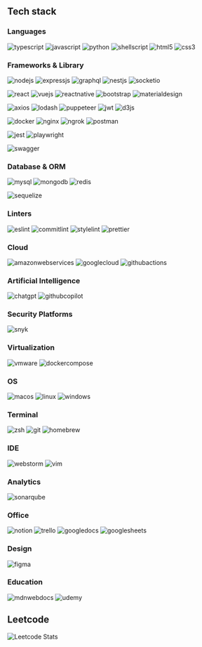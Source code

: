 ## Tech stack
### Languages
![typescript](https://img.shields.io/badge/TypeScript-007ACC?style=for-the-badge&logo=typescript&logoColor=white)
![javascript](https://img.shields.io/badge/JavaScript-323330?style=for-the-badge&logo=javascript&logoColor=F7DF1E)
![python](https://img.shields.io/badge/Python-FFD43B?style=for-the-badge&logo=python&logoColor=blue)
![shellscript](https://img.shields.io/badge/Shell_Script-121011?style=for-the-badge&logo=gnu-bash&logoColor=white)
![html5](https://img.shields.io/badge/HTML5-E34F26?style=for-the-badge&logo=html5&logoColor=white)
![css3](https://img.shields.io/badge/CSS3-1572B6?style=for-the-badge&logo=css3&logoColor=white)

### Frameworks & Library
![nodejs](https://img.shields.io/badge/Node%20js-339933?style=for-the-badge&logo=nodedotjs&logoColor=white)
![expressjs](https://img.shields.io/badge/Express%20js-000000?style=for-the-badge&logo=express&logoColor=white)
![graphql](https://img.shields.io/badge/GraphQl-E10098?style=for-the-badge&logo=graphql&logoColor=white)
![nestjs](https://img.shields.io/badge/nestjs-E0234E?style=for-the-badge&logo=nestjs&logoColor=white)
![socketio](https://img.shields.io/badge/Socket.io-010101?&style=for-the-badge&logo=Socket.io&logoColor=white)

![react](https://img.shields.io/badge/React-20232A?style=for-the-badge&logo=react&logoColor=61DAFB)
![vuejs](https://img.shields.io/badge/Vue%20js-35495E?style=for-the-badge&logo=vuedotjs&logoColor=4FC08D)
![reactnative](https://img.shields.io/badge/React_Native-20232A?style=for-the-badge&logo=react&logoColor=61DAFB)
![bootstrap](https://img.shields.io/badge/Bootstrap-563D7C?style=for-the-badge&logo=bootstrap&logoColor=white)
![materialdesign](https://img.shields.io/badge/material%20design-757575?style=for-the-badge&logo=material%20design&logoColor=white)

![axios](https://img.shields.io/badge/axios-671ddf?&style=for-the-badge&logo=axios&logoColor=white)
![lodash](https://img.shields.io/badge/Lodash-3492FF?style=for-the-badge&logo=lodash&logoColor=white)
![puppeteer](https://img.shields.io/badge/Puppeteer-40B5A4?style=for-the-badge&logo=Puppeteer&logoColor=white)
![jwt](https://img.shields.io/badge/JWT-000000?style=for-the-badge&logo=JSON%20web%20tokens&logoColor=white)
![d3js](https://img.shields.io/badge/d3%20js-F9A03C?style=for-the-badge&logo=d3.js&logoColor=white)

![docker](https://img.shields.io/badge/Docker-2CA5E0?style=for-the-badge&logo=docker&logoColor=white)
![nginx](https://img.shields.io/badge/Nginx-009639?style=for-the-badge&logo=nginx&logoColor=white)
![ngrok](https://img.shields.io/badge/ngrok-140648?style=for-the-badge&logo=Ngrok&logoColor=white)
![postman](https://img.shields.io/badge/Postman-FF6C37?style=for-the-badge&logo=Postman&logoColor=white)

![jest](https://img.shields.io/badge/Jest-C21325?style=for-the-badge&logo=jest&logoColor=white)
![playwright](https://img.shields.io/badge/Playwright-45ba4b?style=for-the-badge&logo=Playwright&logoColor=white)

![swagger](https://img.shields.io/badge/Swagger-85EA2D?style=for-the-badge&logo=Swagger&logoColor=white)

### Database & ORM
![mysql](https://img.shields.io/badge/MySQL-005C84?style=for-the-badge&logo=mysql&logoColor=white)
![mongodb](https://img.shields.io/badge/MongoDB-4EA94B?style=for-the-badge&logo=mongodb&logoColor=white)
![redis](https://img.shields.io/badge/redis-%23DD0031.svg?&style=for-the-badge&logo=redis&logoColor=white)

![sequelize](https://img.shields.io/badge/Sequelize-52B0E7?style=for-the-badge&logo=Sequelize&logoColor=white)

### Linters
![eslint](https://img.shields.io/badge/eslint-3A33D1?style=for-the-badge&logo=eslint&logoColor=white)
![commitlint](https://img.shields.io/badge/commitlint-white?style=for-the-badge&logo=commitlint&logoColor=3c3c43)
![stylelint](https://img.shields.io/badge/stylelint-000?style=for-the-badge&logo=stylelint&logoColor=white)
![prettier](https://img.shields.io/badge/prettier-1A2C34?style=for-the-badge&logo=prettier&logoColor=F7BA3E)

### Cloud
![amazonwebservices](https://img.shields.io/badge/Amazon_Web_Services-FF9900?style=for-the-badge&logo=amazonwebservices&logoColor=white)
![googlecloud](https://img.shields.io/badge/Google_Cloud-4285F4?style=for-the-badge&logo=google-cloud&logoColor=white)
![githubactions](https://img.shields.io/badge/GitHub_Actions-2088FF?style=for-the-badge&logo=github-actions&logoColor=white)

### Artificial Intelligence
![chatgpt](https://img.shields.io/badge/ChatGPT-74aa9c?style=for-the-badge&logo=openai&logoColor=white)
![githubcopilot](https://img.shields.io/badge/github%20copilot-000000?style=for-the-badge&logo=githubcopilot&logoColor=white)

### Security Platforms
![snyk](https://img.shields.io/badge/Snyk-4C4A73?style=for-the-badge&logo=snyk&logoColor=white)

### Virtualization
![vmware](https://img.shields.io/badge/VMware-231f20?style=for-the-badge&logo=VMware&logoColor=white)
![dockercompose](https://img.shields.io/badge/Docker%20Compose-2496ED?style=for-the-badge&logo=docker&logoColor=white)

### OS
![macos](https://img.shields.io/badge/mac%20os-000000?style=for-the-badge&logo=apple&logoColor=white)
![linux](https://img.shields.io/badge/Linux-FCC624?style=for-the-badge&logo=linux&logoColor=black)
![windows](https://img.shields.io/badge/Windows-0078D6?style=for-the-badge&logo=windows&logoColor=white)

### Terminal
![zsh](https://img.shields.io/badge/Zsh-F15A24?style=for-the-badge&logo=Zsh&logoColor=white)
![git](https://img.shields.io/badge/GIT-E44C30?style=for-the-badge&logo=git&logoColor=white)
![homebrew](https://img.shields.io/badge/homebrew-FBB040?style=for-the-badge&logo=homebrew&logoColor=white)

### IDE
![webstorm](https://img.shields.io/badge/WebStorm-000000?style=for-the-badge&logo=WebStorm&logoColor=white)
![vim](https://img.shields.io/badge/VIM-%2311AB00.svg?&style=for-the-badge&logo=vim&logoColor=white)

### Analytics
![sonarqube](https://img.shields.io/badge/Sonarqube-5190cf?style=for-the-badge&logo=sonarqube&logoColor=white)

### Office
![notion](https://img.shields.io/badge/Notion-000000?style=for-the-badge&logo=notion&logoColor=white)
![trello](https://img.shields.io/badge/Trello-0052CC?style=for-the-badge&logo=trello&logoColor=white)
![googledocs](https://img.shields.io/badge/Google%20Docs-4285F4?style=for-the-badge&logo=google-docs&logoColor=white)
![googlesheets](https://img.shields.io/badge/Google%20Sheets-34A853?style=for-the-badge&logo=google-sheets&logoColor=white)

### Design
![figma](https://img.shields.io/badge/Figma-F24E1E?style=for-the-badge&logo=figma&logoColor=white)

### Education
![mdnwebdocs](https://img.shields.io/badge/MDN_Web_Docs-black?style=for-the-badge&logo=mdnwebdocs&logoColor=white)
![udemy](https://img.shields.io/badge/Udemy-EC5252?style=for-the-badge&logo=Udemy&logoColor=white)

## Leetcode
![Leetcode Stats](https://leetcard.jacoblin.cool/tyro-asap?theme=light)

<!--
**tyro-asap/tyro-asap** is a ✨ _special_ ✨ repository because its `README.md` (this file) appears on your GitHub profile.

Here are some ideas to get you started:

- 🔭 I’m currently working on ...
- 🌱 I’m currently learning ...
- 👯 I’m looking to collaborate on ...
- 🤔 I’m looking for help with ...
- 💬 Ask me about ...
- 📫 How to reach me: ...
- 😄 Pronouns: ...
- ⚡ Fun fact: ...
-->

